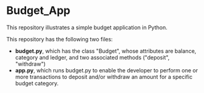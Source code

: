 # Budget_App
This repository illustrates a simple budget application in Python. 

This repository has the following two files:
- **budget.py**, which has the class "Budget", whose attributes are balance, category and ledger, and two associated methods ("deposit", "withdraw")
- **app.py**, which runs budget.py to enable the developer to perform one or more transactions to deposit and/or withdraw an amount for a specific budget category.
